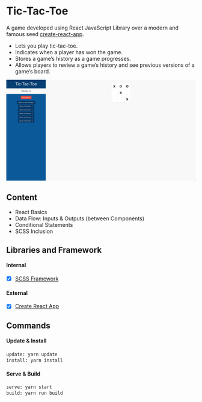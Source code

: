 # Tic-Tac-Toe
A game developed using React JavaScript Library over a modern and famous seed [create-react-app](https://github.com/facebook/create-react-app).

- Lets you play tic-tac-toe.
- Indicates when a player has won the game.
- Stores a game’s history as a game progresses.
- Allows players to review a game’s history and see previous versions of a game’s board.

![Alt text](preview.png?raw=true "tic-tac-toe")


## Content
- React Basics
- Data Flow: Inputs & Outputs (between Components)
- Conditional Statements
- SCSS Inclusion


## Libraries and Framework
#### Internal
- [X] [SCSS Framework](https://github.com/imransilvake/SCSS-Framework)

#### External 
- [X] [Create React App](https://github.com/facebook/create-react-app)


## Commands
#### Update & Install
```
update: yarn update
install: yarn install
```

#### Serve & Build
```
serve: yarn start
build: yarn run build
```
